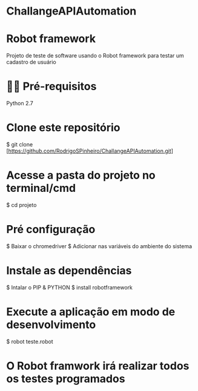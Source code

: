 # ChallangeAPIAutomation

<h1> Robot framework</h1>

Projeto de teste de software usando o Robot framework para testar um cadastro de usuário

<h1> ✋🏻 Pré-requisitos </h1>

Python 2.7

# Clone este repositório
$ git clone [https://github.com/RodrigoSPinheiro/ChallangeAPIAutomation.git]

# Acesse a pasta do projeto no terminal/cmd
$ cd projeto

# Pré configuração
$ Baixar o chromedriver
$ Adicionar nas variáveis do ambiente do sistema

# Instale as dependências
$ Intalar o PIP & PYTHON
$ install robotframework

# Execute a aplicação em modo de desenvolvimento
$ robot teste.robot

# O Robot framwork irá realizar todos os testes programados
